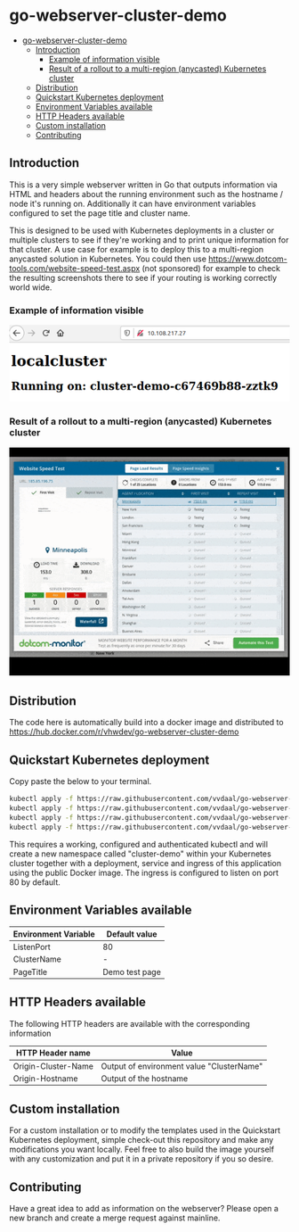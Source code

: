 # go-webserver-cluster-demo

- [go-webserver-cluster-demo](#go-webserver-cluster-demo)
  - [Introduction](#introduction)
    - [Example of information visible](#example-of-information-visible)
    - [Result of a rollout to a multi-region (anycasted) Kubernetes cluster](#result-of-a-rollout-to-a-multi-region-anycasted-kubernetes-cluster)
  - [Distribution](#distribution)
  - [Quickstart Kubernetes deployment](#quickstart-kubernetes-deployment)
  - [Environment Variables available](#environment-variables-available)
  - [HTTP Headers available](#http-headers-available)
  - [Custom installation](#custom-installation)
  - [Contributing](#contributing)

## Introduction
This is a very simple webserver written in Go that outputs information via HTML and headers about the running environment such as the hostname / node it's running on. Additionally it can have environment variables configured to set the page title and cluster name.

This is designed to be used with Kubernetes deployments in a cluster or multiple clusters to see if they're working and to print unique information for that cluster. A use case for example is to deploy this to a multi-region anycasted solution in Kubernetes. You could then use https://www.dotcom-tools.com/website-speed-test.aspx (not sponsored) for example to check the resulting screenshots there to see if your routing is working correctly world wide.

### Example of information visible
![alt text](docs/exampleinformation.png "Example of information visible")

### Result of a rollout to a multi-region (anycasted) Kubernetes cluster
![alt text](docs/example_checking_deployments.gif "Result of a rollout to a multi-region (anycasted) Kubernetes cluster")

## Distribution
The code here is automatically build into a docker image and distributed to https://hub.docker.com/r/vhwdev/go-webserver-cluster-demo

## Quickstart Kubernetes deployment
Copy paste the below to your terminal.

```bash
kubectl apply -f https://raw.githubusercontent.com/vvdaal/go-webserver-cluster-demo/master/examples/kubernetes/001-namespace.yaml 
kubectl apply -f https://raw.githubusercontent.com/vvdaal/go-webserver-cluster-demo/master/examples/kubernetes/002-deployments.yaml 
kubectl apply -f https://raw.githubusercontent.com/vvdaal/go-webserver-cluster-demo/master/examples/kubernetes/003-services.yaml 
kubectl apply -f https://raw.githubusercontent.com/vvdaal/go-webserver-cluster-demo/master/examples/kubernetes/004-ingress.yaml
```

This requires a working, configured and authenticated kubectl and will create a new namespace called "cluster-demo" within your Kubernetes cluster together with a deployment, service and ingress of this application using the public Docker image. The ingress is configured to listen on port 80 by default.

## Environment Variables available

|Environment Variable | Default value |
|---|---|
| ListenPort | 80 |
| ClusterName | - |
| PageTitle | Demo test page |

## HTTP Headers available

The following HTTP headers are available with the corresponding information

| HTTP Header name | Value |
|---|---|
| Origin-Cluster-Name | Output of environment value "ClusterName" |
| Origin-Hostname | Output of the hostname |

## Custom installation

For a custom installation or to modify the templates used in the Quickstart Kubernetes deployment, simple check-out this repository and make any modifications you want locally. Feel free to also build the image yourself with any customization and put it in a private repository if you so desire.

## Contributing

Have a great idea to add as information on the webserver? Please open a new branch and create a merge request against mainline.
